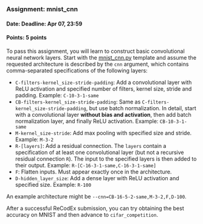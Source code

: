 ### Assignment: mnist_cnn
#### Date: Deadline: Apr 07, 23:59
#### Points: 5 points

To pass this assignment, you will learn to construct basic convolutional
neural network layers. Start with the
[mnist_cnn.py](https://github.com/ufal/npfl114/tree/master/labs/04/mnist_cnn.py)
template and assume the requested architecture is described by the `cnn`
argument, which contains comma-separated specifications of the following layers:
- `C-filters-kernel_size-stride-padding`: Add a convolutional layer with ReLU
  activation and specified number of filters, kernel size, stride and padding.
  Example: `C-10-3-1-same`
- `CB-filters-kernel_size-stride-padding`: Same as
  `C-filters-kernel_size-stride-padding`, but use batch normalization.
  In detail, start with a convolutional layer **without bias and activation**,
  then add batch normalization layer, and finally ReLU activation.
  Example: `CB-10-3-1-same`
- `M-kernel_size-stride`: Add max pooling with specified size and stride.
  Example: `M-3-2`
- `R-[layers]`: Add a residual connection. The `layers` contain a specification
  of at least one convolutional layer (but not a recursive residual connection `R`).
  The input to the specified layers is then added to their output.
  Example: `R-[C-16-3-1-same,C-16-3-1-same]`
- `F`: Flatten inputs. Must appear exactly once in the architecture.
- `D-hidden_layer_size`: Add a dense layer with ReLU activation and specified
  size. Example: `R-100`

An example architecture might be `--cnn=CB-16-5-2-same,M-3-2,F,D-100`.

After a successful ReCodEx submission, you can try obtaining the best accuracy
on MNIST and then advance to `cifar_competition`.
